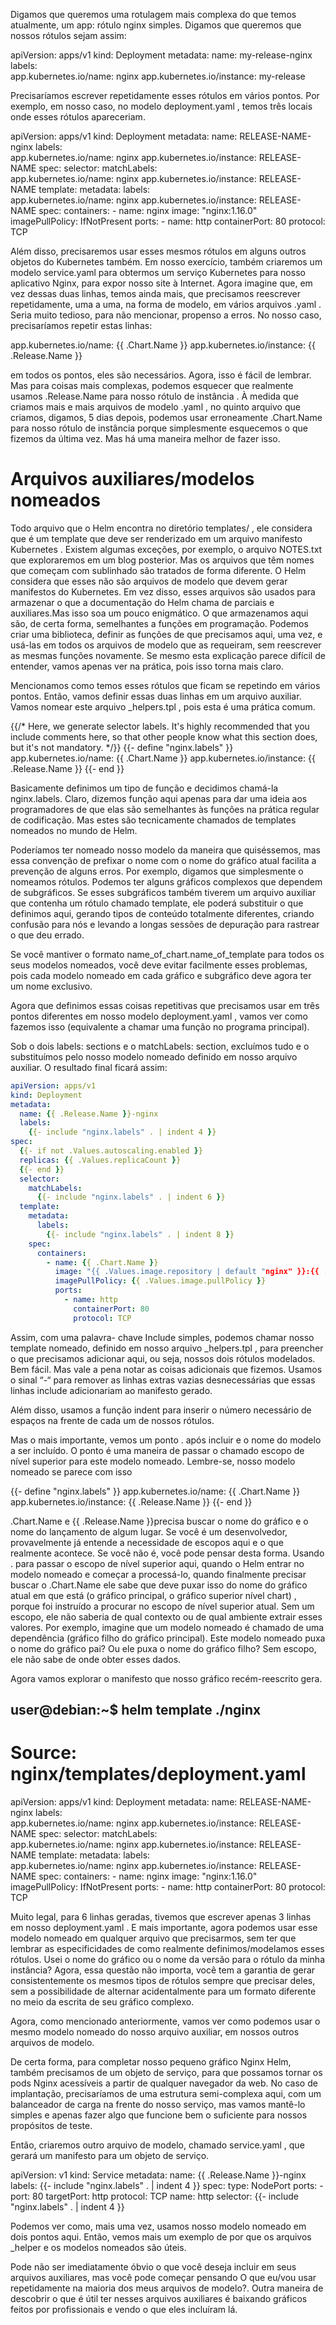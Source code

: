 Digamos que queremos uma rotulagem mais complexa do que temos atualmente, um app: rótulo nginx simples. Digamos que queremos que nossos rótulos sejam assim:

apiVersion: apps/v1
kind: Deployment
metadata:
  name: my-release-nginx
  labels:    
    app.kubernetes.io/name: nginx
    app.kubernetes.io/instance: my-release

Precisaríamos escrever repetidamente esses rótulos em vários pontos. Por exemplo, em nosso caso, no modelo deployment.yaml , temos três locais onde esses rótulos apareceriam.

apiVersion: apps/v1
kind: Deployment
metadata:
  name: RELEASE-NAME-nginx
  labels:    
    app.kubernetes.io/name: nginx
    app.kubernetes.io/instance: RELEASE-NAME
spec:
  selector:
    matchLabels:      
      app.kubernetes.io/name: nginx
      app.kubernetes.io/instance: RELEASE-NAME
  template:
    metadata:
      labels:        
        app.kubernetes.io/name: nginx
        app.kubernetes.io/instance: RELEASE-NAME
    spec:
      containers:
        - name: nginx
          image: "nginx:1.16.0"
          imagePullPolicy: IfNotPresent
          ports:
            - name: http
              containerPort: 80
              protocol: TCP

Além disso, precisaremos usar esses mesmos rótulos em alguns outros objetos do Kubernetes também. Em nosso exercício, também criaremos um modelo service.yaml para obtermos um serviço Kubernetes para nosso aplicativo Nginx, para expor nosso site à Internet. Agora imagine que, em vez dessas duas linhas, temos ainda mais, que precisamos reescrever repetidamente, uma a uma, na forma de modelo, em vários arquivos .yaml . Seria muito tedioso, para não mencionar, propenso a erros. No nosso caso, precisaríamos repetir estas linhas:

app.kubernetes.io/name: {{ .Chart.Name }}
app.kubernetes.io/instance: {{ .Release.Name }}

em todos os pontos, eles são necessários. Agora, isso é fácil de lembrar. Mas para coisas mais complexas, podemos esquecer que realmente usamos .Release.Name para nosso rótulo de instância . À medida que criamos mais e mais arquivos de modelo .yaml , no quinto arquivo que criamos, digamos, 5 dias depois, podemos usar erroneamente .Chart.Name para nosso rótulo de instância porque simplesmente esquecemos o que fizemos da última vez. Mas há uma maneira melhor de fazer isso.

# Arquivos auxiliares/modelos nomeados

Todo arquivo que o Helm encontra no diretório templates/ , ele considera que é um template que deve ser renderizado em um arquivo manifesto Kubernetes . Existem algumas exceções, por exemplo, o arquivo NOTES.txt que exploraremos em um blog posterior. Mas os arquivos que têm nomes que começam com sublinhado são tratados de forma diferente. O Helm considera que esses não são arquivos de modelo que devem gerar manifestos do Kubernetes. Em vez disso, esses arquivos são usados ​​para armazenar o que a documentação do Helm chama de parciais e auxiliares.Mas isso soa um pouco enigmático. O que armazenamos aqui são, de certa forma, semelhantes a funções em programação. Podemos criar uma biblioteca, definir as funções de que precisamos aqui, uma vez, e usá-las em todos os arquivos de modelo que as requeiram, sem reescrever as mesmas funções novamente. Se mesmo esta explicação parece difícil de entender, vamos apenas ver na prática, pois isso torna mais claro.

Mencionamos como temos esses rótulos que ficam se repetindo em vários pontos. Então, vamos definir essas duas linhas em um arquivo auxiliar. Vamos nomear este arquivo _helpers.tpl , pois esta é uma prática comum.

{{/*
Here, we generate selector labels. It's highly recommended that you include comments here, so that other people know what this section does, but it's not mandatory.
*/}}
{{- define "nginx.labels" }}
app.kubernetes.io/name: {{ .Chart.Name }}
app.kubernetes.io/instance: {{ .Release.Name }}
{{- end }}

Basicamente definimos um tipo de função e decidimos chamá-la nginx.labels. Claro, dizemos função aqui apenas para dar uma ideia aos programadores de que elas são semelhantes às funções na prática regular de codificação. Mas estes são tecnicamente chamados de templates nomeados no mundo de Helm.

Poderíamos ter nomeado nosso modelo da maneira que quiséssemos, mas essa convenção de prefixar o nome com o nome do gráfico atual facilita a prevenção de alguns erros. Por exemplo, digamos que simplesmente o nomeamos rótulos. Podemos ter alguns gráficos complexos que dependem de subgráficos. Se esses subgráficos também tiverem um arquivo auxiliar que contenha um rótulo chamado template, ele poderá substituir o que definimos aqui, gerando tipos de conteúdo totalmente diferentes, criando confusão para nós e levando a longas sessões de depuração para rastrear o que deu errado.

Se você mantiver o formato name_of_chart.name_of_template para todos os seus modelos nomeados, você deve evitar facilmente esses problemas, pois cada modelo nomeado em cada gráfico e subgráfico deve agora ter um nome exclusivo.

Agora que definimos essas coisas repetitivas que precisamos usar em três pontos diferentes em nosso modelo deployment.yaml , vamos ver como fazemos isso (equivalente a chamar uma função no programa principal).

Sob o dois labels: sections e o matchLabels: section, excluímos tudo e o substituímos pelo nosso modelo nomeado definido em nosso arquivo auxiliar. O resultado final ficará assim:

```yaml
apiVersion: apps/v1
kind: Deployment
metadata:
  name: {{ .Release.Name }}-nginx
  labels:
    {{- include "nginx.labels" . | indent 4 }}
spec:
  {{- if not .Values.autoscaling.enabled }}
  replicas: {{ .Values.replicaCount }}
  {{- end }}
  selector:
    matchLabels:
      {{- include "nginx.labels" . | indent 6 }}
  template:
    metadata:
      labels:
        {{- include "nginx.labels" . | indent 8 }}
    spec:
      containers:
        - name: {{ .Chart.Name }}
          image: "{{ .Values.image.repository | default "nginx" }}:{{ .Values.image.tag }}"
          imagePullPolicy: {{ .Values.image.pullPolicy }}
          ports:
            - name: http
              containerPort: 80
              protocol: TCP
```

Assim, com uma palavra- chave Include simples, podemos chamar nosso template nomeado, definido em nosso arquivo _helpers.tpl , para preencher o que precisamos adicionar aqui, ou seja, nossos dois rótulos modelados. Bem fácil. Mas vale a pena notar as coisas adicionais que fizemos. Usamos o sinal “-“ para remover as linhas extras vazias desnecessárias que essas linhas include adicionariam ao manifesto gerado.

Além disso, usamos a função indent para inserir o número necessário de espaços na frente de cada um de nossos rótulos.

Mas o mais importante, vemos um ponto . após incluir e o nome do modelo a ser incluído. O ponto é uma maneira de passar o chamado escopo de nível superior para este modelo nomeado. Lembre-se, nosso modelo nomeado se parece com isso

{{- define "nginx.labels" }}
app.kubernetes.io/name: {{ .Chart.Name }}
app.kubernetes.io/instance: {{ .Release.Name }}
{{- end }}

.Chart.Name e {{ .Release.Name }}precisa buscar o nome do gráfico e o nome do lançamento de algum lugar. Se você é um desenvolvedor, provavelmente já entende a necessidade de escopos aqui e o que realmente acontece. Se você não é, você pode pensar desta forma. Usando . para passar o escopo de nível superior aqui, quando o Helm entrar no modelo nomeado e começar a processá-lo, quando finalmente precisar buscar o .Chart.Name ele sabe que deve puxar isso do nome do gráfico atual em que está (o gráfico principal, o gráfico superior nível chart) , porque foi instruído a procurar no escopo de nível superior atual. Sem um escopo, ele não saberia de qual contexto ou de qual ambiente extrair esses valores. Por exemplo, imagine que um modelo nomeado é chamado de uma dependência (gráfico filho do gráfico principal). Este modelo nomeado puxa o nome do gráfico pai? Ou ele puxa o nome do gráfico filho? Sem escopo, ele não sabe de onde obter esses dados.

Agora vamos explorar o manifesto que nosso gráfico recém-reescrito gera.

user@debian:~$ helm template ./nginx
---
# Source: nginx/templates/deployment.yaml
apiVersion: apps/v1
kind: Deployment
metadata:
  name: RELEASE-NAME-nginx
  labels:    
    app.kubernetes.io/name: nginx
    app.kubernetes.io/instance: RELEASE-NAME
spec:
  selector:
    matchLabels:      
      app.kubernetes.io/name: nginx
      app.kubernetes.io/instance: RELEASE-NAME
  template:
    metadata:
      labels:        
        app.kubernetes.io/name: nginx
        app.kubernetes.io/instance: RELEASE-NAME
    spec:
      containers:
        - name: nginx
          image: "nginx:1.16.0"
          imagePullPolicy: IfNotPresent
          ports:
            - name: http
              containerPort: 80
              protocol: TCP

Muito legal, para 6 linhas geradas, tivemos que escrever apenas 3 linhas em nosso deployment.yaml . E mais importante, agora podemos usar esse modelo nomeado em qualquer arquivo que precisarmos, sem ter que lembrar as especificidades de como realmente definimos/modelamos esses rótulos. Usei o nome do gráfico ou o nome da versão para o rótulo da minha instância? Agora, essa questão não importa, você tem a garantia de gerar consistentemente os mesmos tipos de rótulos sempre que precisar deles, sem a possibilidade de alternar acidentalmente para um formato diferente no meio da escrita de seu gráfico complexo.

Agora, como mencionado anteriormente, vamos ver como podemos usar o mesmo modelo nomeado do nosso arquivo auxiliar, em nossos outros arquivos de modelo.

De certa forma, para completar nosso pequeno gráfico Nginx Helm, também precisamos de um objeto de serviço, para que possamos tornar os pods Nginx acessíveis a partir de qualquer navegador da web. No caso de implantação, precisaríamos de uma estrutura semi-complexa aqui, com um balanceador de carga na frente do nosso serviço, mas vamos mantê-lo simples e apenas fazer algo que funcione bem o suficiente para nossos propósitos de teste.

Então, criaremos outro arquivo de modelo, chamado service.yaml , que gerará um manifesto para um objeto de serviço.

apiVersion: v1
kind: Service
metadata:
  name: {{ .Release.Name }}-nginx
  labels:
    {{- include "nginx.labels" . | indent 4 }}
spec:
  type: NodePort
  ports:
    - port: 80
      targetPort: http
      protocol: TCP
      name: http
  selector:
    {{- include "nginx.labels" . | indent 4 }}

Podemos ver como, mais uma vez, usamos nosso modelo nomeado em dois pontos aqui. Então, vemos mais um exemplo de por que os arquivos _helper e os modelos nomeados são úteis.

Pode não ser imediatamente óbvio o que você deseja incluir em seus arquivos auxiliares, mas você pode começar pensando O que eu/vou usar repetidamente na maioria dos meus arquivos de modelo?. Outra maneira de descobrir o que é útil ter nesses arquivos auxiliares é baixando gráficos feitos por profissionais e vendo o que eles incluíram lá.    